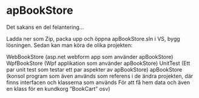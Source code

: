 # apBookStore

Det sakans en del felantering...

Ladda ner som Zip, packa upp och öppna apBookStore.sln i VS, bygg lösningen.  Sedan kan man köra de olika projekten:

WebBookStore (asp.net webform app som använder apBookStore)
WpfBookStore (Wpf applikation som använder apBookStore)
UnitTest (Ett par unit test som testar ett par aspekter av apBookStore)
apBookStore (konsol program som även används som referens i de ändra projekten, där finns interfacen och klasserna som används För att få hem data och även en klass för en kundkorg ”BookCart” osv)

